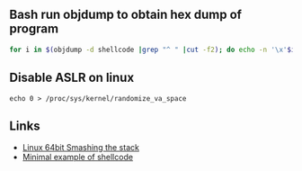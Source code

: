## Bash run objdump to obtain hex dump of program

```bash
for i in $(objdump -d shellcode |grep "^ " |cut -f2); do echo -n '\x'$i; done;
```

## Disable ASLR on linux

```
echo 0 > /proc/sys/kernel/randomize_va_space
```

## Links

  * [Linux 64bit Smashing the stack](https://blog.techorganic.com/2015/04/10/64-bit-linux-stack-smashing-tutorial-part-1/)
  * [Minimal example of shellcode](https://systemoverlord.com/2014/06/05/minimal-x86-64-shellcode-for-binsh/)
